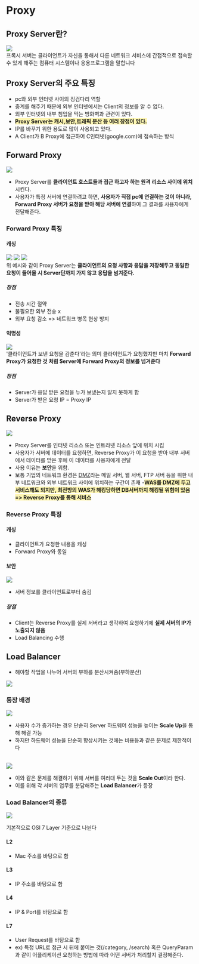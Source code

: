 # Proxy

## Proxy Server란?
<img src = "res/proxy.jpg">
<br>
프록시 서버는 클라이언트가 자신을 통해서 다른 네트워크 서비스에 간접적으로 접속할 수 있게 해주는 컴퓨터 시스템이나 응용프로그램을 말합니다

## Proxy Server의 주요 특징
- pc와 외부 인터넷 사이의 징검다리 역할
- 중계를 해주기 때문에 외부 인터넷에서는 Client의 정보를 알 수 없다.
- 외부 인터넷의 내부 침입을 막는 방화벽과 관련이 있다.
- <span style='background-color: #fff5b1'>**Proxy Server는 캐시,보안,트래픽 분산 등 여러 장점이 있다.**</span>
- IP를 바꾸기 위한 용도로 많이 사용되고 있다.
- A Client가 B Proxy에 접근하여 C인터넷(google.com)에 접속하는 방식


## Forward Proxy
<img src = "res/forward-proxy.jpg">
<br>

- Proxy Server를 **클라이언트 호스트들과 접근 하고자 하는 원격 리소스 사이에 위치** 시킨다. 
- 사용자가 특정 서버에 연결하려고 하면, **사용자가 직접 pc에 연결하는 것이 아니라, Forward Proxy 서버가 요청을 받아 해당 서버에 연결**하여 그 결과를 사용자에게 전달해준다. 

### Forward Proxy 특징

#### 캐싱
<img src = "res/caching1.jpg">
<img src = "res/caching2.jpg">
<img src = "res/caching3.jpg">
<br>
위 예시와 같이 Proxy Server는 <b>클라이언트의 요청 사항과 응답을 저장해두고
동일한 요청이 들어올 시 Server단까지 가지 않고 응답을 넘겨준다.</b>

##### 장점
- 전송 시간 절약
- 불필요한 외부 전송 x
- 외부 요청 감소 => 네트워크 병목 현상 방지


#### 익명성
<img src = "res/an.jpg">
<br>
'클라이언트가 보낸 요청을 감춘다'라는 의미
클라이언트가 요청했지만 마치 <b>Forward Proxy가 요청한 것 처럼 Server에 Forward Proxy의 정보를 넘겨준다</b>

##### 장점
- Server가 응답 받은 요청을 누가 보냈는지 알지 못하게 함 
- Server가 받은 요청 IP = Proxy IP

## Reverse Proxy
<img src = "res/reverse-proxy.jpg">
<br>

- Proxy Server를 인터넷 리소스 또는 인트라넷 리소스 앞에 위치 시킴
- 사용자가 서버에 데이터를 요청하면, Reverse Proxy가 이 요청을 받아 내부 서버에서 데이터를 받은 후에 이 데이터를 사용자에게 전달
- 사용 이유는 **보안**을 위함.
- 보통 기업의 네트워크 환경은 [DMZ](https://hyeri0903.tistory.com/225)라는 메일 서버, 웹 서버, FTP 서버 등을 위한 내부 네트워크와 외부 네트워크 사이에 위치하는 구간이 존재
-<span style='background-color: #fff5b1'>**WAS를 DMZ에 두고 서비스해도 되지만, 최전방의 WAS가 해킹당하면 DB서버까지 해킹될 위험이 있음 => Reverse Proxy를 통해 서비스**</span>

### Reverse Proxy 특징

#### 캐싱
- 클라이언트가 요청한 내용을 캐싱
- Forward Proxy와 동일

#### 보안
<img src = "res/sec.jpg">
<br>

- 서버 정보를 클라이언트로부터 숨김

##### 장점
- Client는 Reverse Proxy를 실제 서버라고 생각하여 요청하기에 **실제 서버의 IP가 노출되지 않음**
- Load Balancing 수행



## Load Balancer
- 해야할 작업을 나누어 서버의 부하를 분산시켜줌(부하분산)
<img src = "res/load.jpg">
<br>

### 등장 배경
<img src = "res/scaleUp.jpg">
<br>

- 사용자 수가 증가하는 경우 단순히 Server 하드웨어 성능을 높이는 **Scale Up**을 통해 해결 가능
- 하지만 하드웨어 성능을 단순히 향상시키는 것에는 비용등과 같은 문제로 제한적이다

<br>
<img src = "res/scaleOut.jpg">
<br>

- 이와 같은 문제를 해결하기 위해 서버를 여러대 두는 것을 **Scale Out**이라 한다.
- 이를 위해 각 서버의 업무를 분담해주는 **Load Balancer**가 등장

### Load Balancer의 종류

<img src = "res/load2.jpg">
<br>

기본적으로 OSI 7 Layer 기준으로 나뉜다

#### L2
- Mac 주소를 바탕으로 함

#### L3
- IP 주소를 바탕으로 함

#### L4
- IP & Port를 바탕으로 함

#### L7
- User Request를 바탕으로 함
- ex) 특정 URL로 접근 시 뒤에 붙이는 것(/category, /search) 혹은 QueryParam과 같이 어플리케이션 요청하는 방법에 따라 어떤 서버가 처리할지 결정해준다.